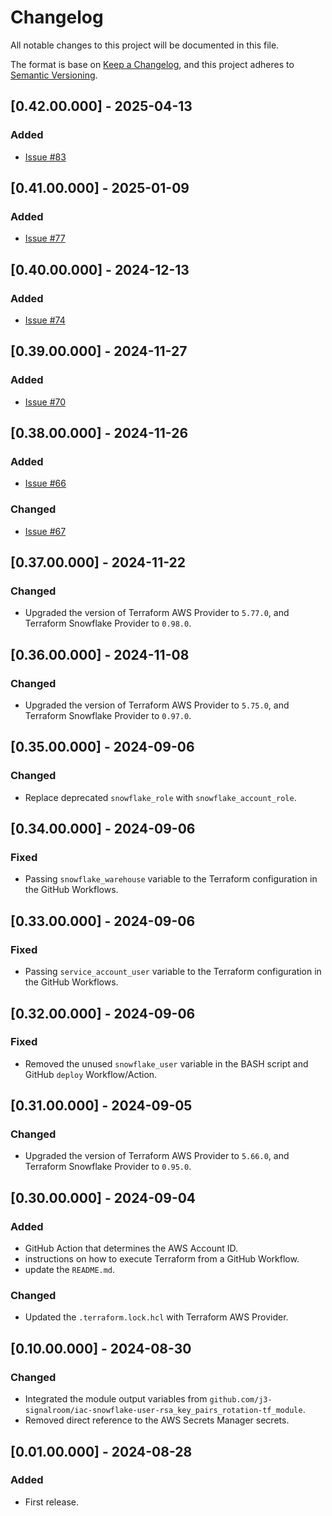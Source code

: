 # Changelog
All notable changes to this project will be documented in this file.

The format is base on [Keep a Changelog](https://keepachangelog.com/en/1.1.0/), and this project adheres to [Semantic Versioning](https://semver.org/spec/v2.0.0.html).


## [0.42.00.000] - 2025-04-13
### Added
- [Issue #83](https://github.com/j3-signalroom/iac-snowflake-resources-tf/issues/83)

## [0.41.00.000] - 2025-01-09
### Added
- [Issue #77](https://github.com/j3-signalroom/iac-snowflake-resources-tf/issues/77)

## [0.40.00.000] - 2024-12-13
### Added
- [Issue #74](https://github.com/j3-signalroom/iac-snowflake-resources-tf/issues/74)

## [0.39.00.000] - 2024-11-27
### Added
- [Issue #70](https://github.com/j3-signalroom/iac-snowflake-resources-tf/issues/70)

## [0.38.00.000] - 2024-11-26
### Added
- [Issue #66](https://github.com/j3-signalroom/iac-snowflake-resources-tf/issues/66)

### Changed
- [Issue #67](https://github.com/j3-signalroom/iac-snowflake-resources-tf/issues/67)

## [0.37.00.000] - 2024-11-22
### Changed
- Upgraded the version of Terraform AWS Provider to `5.77.0`, and Terraform Snowflake Provider to `0.98.0`.

## [0.36.00.000] - 2024-11-08
### Changed
- Upgraded the version of Terraform AWS Provider to `5.75.0`, and Terraform Snowflake Provider to `0.97.0`.

## [0.35.00.000] - 2024-09-06
### Changed
- Replace deprecated `snowflake_role` with `snowflake_account_role`.

## [0.34.00.000] - 2024-09-06
### Fixed
- Passing `snowflake_warehouse` variable to the Terraform configuration in the GitHub Workflows.

## [0.33.00.000] - 2024-09-06
### Fixed
- Passing `service_account_user` variable to the Terraform configuration in the GitHub Workflows.

## [0.32.00.000] - 2024-09-06
### Fixed
- Removed the unused `snowflake_user` variable in the BASH script and GitHub `deploy` Workflow/Action.

## [0.31.00.000] - 2024-09-05
### Changed
- Upgraded the version of Terraform AWS Provider to `5.66.0`, and Terraform Snowflake Provider to `0.95.0`.

## [0.30.00.000] - 2024-09-04
### Added
- GitHub Action that determines the AWS Account ID.
- instructions on how to execute Terraform from a GitHub Workflow.
- update the `README.md`.

### Changed
- Updated the `.terraform.lock.hcl` with Terraform AWS Provider.

## [0.10.00.000] - 2024-08-30
### Changed
- Integrated the module output variables from `github.com/j3-signalroom/iac-snowflake-user-rsa_key_pairs_rotation-tf_module`.
- Removed direct reference to the AWS Secrets Manager secrets.

## [0.01.00.000] - 2024-08-28
### Added
- First release.